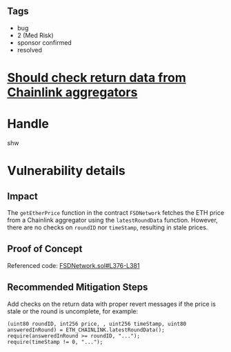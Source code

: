 ## Tags

- bug
- 2 (Med Risk)
- sponsor confirmed
- resolved

# [Should check return data from Chainlink aggregators](https://github.com/code-423n4/2021-05-fairside-findings/issues/70) 

# Handle

shw


# Vulnerability details

## Impact

The `getEtherPrice` function in the contract `FSDNetwork` fetches the ETH price from a Chainlink aggregator using the `latestRoundData` function. However, there are no checks on `roundID` nor `timeStamp`, resulting in stale prices.

## Proof of Concept

Referenced code:
[FSDNetwork.sol#L376-L381](https://github.com/code-423n4/2021-05-fairside/blob/main/contracts/network/FSDNetwork.sol#L376-L381)

## Recommended Mitigation Steps

Add checks on the return data with proper revert messages if the price is stale or the round is uncomplete, for example:

```solidity
(uint80 roundID, int256 price, , uint256 timeStamp, uint80 answeredInRound) = ETH_CHAINLINK.latestRoundData();
require(answeredInRound >= roundID, "...");
require(timeStamp != 0, "...");
```

